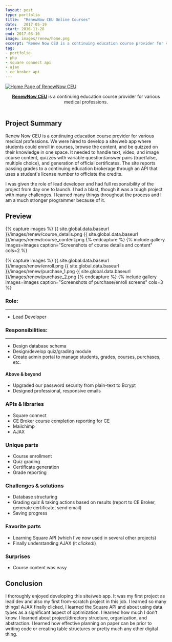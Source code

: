 ```yaml
---
layout: post
type: portfolio
title:  "RenewNow CEU Online Courses"
date:   2017-05-19
start: 2016-11-28
end: 2017-03-16
image: images/renew/home.png
excerpt: "Renew Now CEU is a continuing education course provider for various medical professions."
tag:
- portfolio
- php 
- square connect api
- ajax
- ce broker api
---
```


<a href="{{ site.global.data.baseurl }}/images/renew/home.png"><img src="{{ site.global.data.baseurl }}/images/renew/home.png" alt="Home Page of RenewNow CEU"></a>  
<center><b><a href='https://renewnowce.com/' target='_blank'>RenewNow CEU</a></b> is a continuing education course provider for various medical professions.</center><br>

## Project Summary
Renew Now CEU is a continuing education course provider for various medical professions. We were hired to develop a site/web app where students could enroll in courses, browse the content, and be quizzed on their knowledge in one space. It needed to handle text, video, and image course content, quizzes with variable question/answer pairs (true/false, multiple choice), and generation of official certificates. The site reports passing grades to a continuing education brokerage through an API that uses a student's license number to officiate the credits. 

I was given the role of lead developer and had full responsibility of the project from day one to launch. I had a blast, though it was a tough project with many challenges. I learned many things throughout the process and I am a much stronger programmer because of it.    

## Preview

{% capture images %}
	{{ site.global.data.baseurl }}/images/renew/course_details.png
	{{ site.global.data.baseurl }}/images/renew/course_content.png
{% endcapture %}
{% include gallery images=images caption="Screenshots of course details and content" cols=2 %}

{% capture images %}
	{{ site.global.data.baseurl }}/images/renew/enroll.png
	{{ site.global.data.baseurl }}/images/renew/purchase_1.png
	{{ site.global.data.baseurl }}/images/renew/purchase_2.png
{% endcapture %}
{% include gallery images=images caption="Screenshots of purchase/enroll screens" cols=3 %}

### Role:
---
 - Lead Developer

### Responsibilities:
--- 

* Design database schema
* Design/develop quiz/grading module
* Create admin portal to manage students, grades, courses, purchases, etc.

#### Above & beyond
* Upgraded our password security from plain-text to Bcrypt
* Designed professional, responsive emails

### APIs & libraries
* Square connect
* CE Broker course completion reporting for CE
* Mailchimp
* AJAX

### Unique parts
* Course enrollment
* Quiz grading
* Certificate generation
* Grade reporting

### Challenges & solutions
* Database structuring
* Grading quiz & taking actions based on results (report to CE Broker, generate certificate, send email)
* Saving progress

### Favorite parts
* Learning Square API (which I've now used in several other projects)
* Finally understanding AJAX (it *clicked!*)

### Surprises
* Course content was easy

## Conclusion
I thoroughly enjoyed developing this site/web app. It was my first project as lead dev and also my first from-scratch project in this job. I learned so many things! AJAX finally clicked, I learned the Square API and about using data types as a significant aspect of optimization. I learned how much I don't know.  I learned about project/directory structure, organization, and abstraction. I learned how effective planning on paper can be prior to writing code or creating table structures or pretty much any other digital thing.